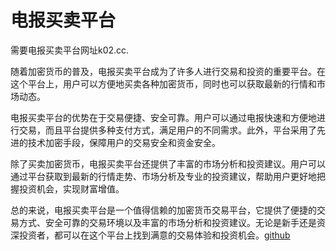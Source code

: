 # 电报买卖平台

需要电报买卖平台网址k02.cc.

随着加密货币的普及，电报买卖平台成为了许多人进行交易和投资的重要平台。在这个平台上，用户可以方便地买卖各种加密货币，同时也可以获取最新的行情和市场动态。

电报买卖平台的优势在于交易便捷、安全可靠。用户可以通过电报快速和方便地进行交易，而且平台提供多种支付方式，满足用户的不同需求。此外，平台采用了先进的技术加密手段，保障用户的交易安全和资金安全。

除了买卖加密货币，电报买卖平台还提供了丰富的市场分析和投资建议。用户可以通过平台获取到最新的行情走势、市场分析及专业的投资建议，帮助用户更好地把握投资机会，实现财富增值。

总的来说，电报买卖平台是一个值得信赖的加密货币交易平台，它提供了便捷的交易方式、安全可靠的交易环境以及丰富的市场分析和投资建议。无论是新手还是资深投资者，都可以在这个平台上找到满意的交易体验和投资机会。[github](https://github.com)